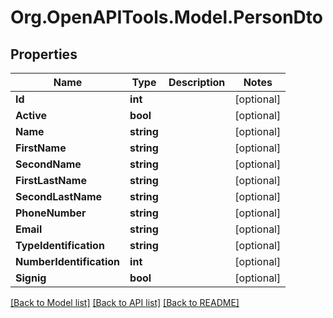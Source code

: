 # Org.OpenAPITools.Model.PersonDto

## Properties

Name | Type | Description | Notes
------------ | ------------- | ------------- | -------------
**Id** | **int** |  | [optional] 
**Active** | **bool** |  | [optional] 
**Name** | **string** |  | [optional] 
**FirstName** | **string** |  | [optional] 
**SecondName** | **string** |  | [optional] 
**FirstLastName** | **string** |  | [optional] 
**SecondLastName** | **string** |  | [optional] 
**PhoneNumber** | **string** |  | [optional] 
**Email** | **string** |  | [optional] 
**TypeIdentification** | **string** |  | [optional] 
**NumberIdentification** | **int** |  | [optional] 
**Signig** | **bool** |  | [optional] 

[[Back to Model list]](../../README.md#documentation-for-models) [[Back to API list]](../../README.md#documentation-for-api-endpoints) [[Back to README]](../../README.md)

